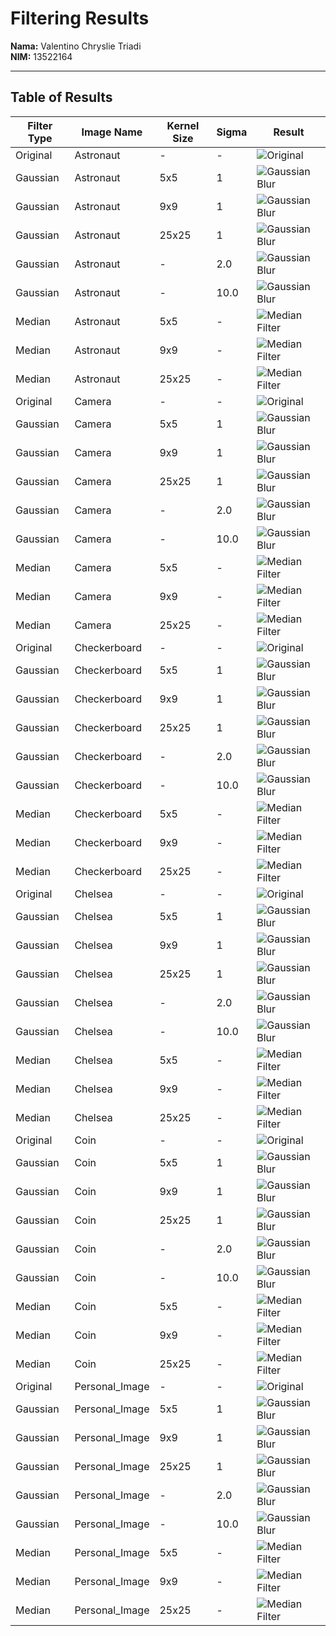 # Filtering Results
**Nama:** Valentino Chryslie Triadi  
**NIM:** 13522164  

---

## Table of Results
| Filter Type | Image Name     | Kernel Size | Sigma | Result                                                                     |
| ----------- | -------------- | ----------- | ----- | -------------------------------------------------------------------------- |
| Original    | Astronaut      | -           | -     | ![Original](output/astronaut_original_image.png)                           |
| Gaussian    | Astronaut      | 5x5         | 1     | ![Gaussian Blur](<output/astronaut_gaussian_blur_(5x5_kernel).png>)        |
| Gaussian    | Astronaut      | 9x9         | 1     | ![Gaussian Blur](<output/astronaut_gaussian_blur_(9x9_kernel).png>)        |
| Gaussian    | Astronaut      | 25x25       | 1     | ![Gaussian Blur](<output/astronaut_gaussian_blur_(25x25_kernel).png>)      |
| Gaussian    | Astronaut      | -           | 2.0   | ![Gaussian Blur](<output/astronaut_gaussian_blur_(sigma=2.0).png>)         |
| Gaussian    | Astronaut      | -           | 10.0  | ![Gaussian Blur](<output/astronaut_gaussian_blur_(sigma=10.0).png>)        |
| Median      | Astronaut      | 5x5         | -     | ![Median Filter](<output/astronaut_median_filter_(5x5_kernel).png>)        |
| Median      | Astronaut      | 9x9         | -     | ![Median Filter](<output/astronaut_median_filter_(9x9_kernel).png>)        |
| Median      | Astronaut      | 25x25       | -     | ![Median Filter](<output/astronaut_median_filter_(25x25_kernel).png>)      |
| Original    | Camera         | -           | -     | ![Original](output/camera_original_image.png)                              |
| Gaussian    | Camera         | 5x5         | 1     | ![Gaussian Blur](<output/camera_gaussian_blur_(5x5_kernel).png>)           |
| Gaussian    | Camera         | 9x9         | 1     | ![Gaussian Blur](<output/camera_gaussian_blur_(9x9_kernel).png>)           |
| Gaussian    | Camera         | 25x25       | 1     | ![Gaussian Blur](<output/camera_gaussian_blur_(25x25_kernel).png>)         |
| Gaussian    | Camera         | -           | 2.0   | ![Gaussian Blur](<output/camera_gaussian_blur_(sigma=2.0).png>)            |
| Gaussian    | Camera         | -           | 10.0  | ![Gaussian Blur](<output/camera_gaussian_blur_(sigma=10.0).png>)           |
| Median      | Camera         | 5x5         | -     | ![Median Filter](<output/camera_median_filter_(5x5_kernel).png>)           |
| Median      | Camera         | 9x9         | -     | ![Median Filter](<output/camera_median_filter_(9x9_kernel).png>)           |
| Median      | Camera         | 25x25       | -     | ![Median Filter](<output/camera_median_filter_(25x25_kernel).png>)         |
| Original    | Checkerboard   | -           | -     | ![Original](output/checkerboard_original_image.png)                        |
| Gaussian    | Checkerboard   | 5x5         | 1     | ![Gaussian Blur](<output/checkerboard_gaussian_blur_(5x5_kernel).png>)     |
| Gaussian    | Checkerboard   | 9x9         | 1     | ![Gaussian Blur](<output/checkerboard_gaussian_blur_(9x9_kernel).png>)     |
| Gaussian    | Checkerboard   | 25x25       | 1     | ![Gaussian Blur](<output/checkerboard_gaussian_blur_(25x25_kernel).png>)   |
| Gaussian    | Checkerboard   | -           | 2.0   | ![Gaussian Blur](<output/checkerboard_gaussian_blur_(sigma=2.0).png>)      |
| Gaussian    | Checkerboard   | -           | 10.0  | ![Gaussian Blur](<output/checkerboard_gaussian_blur_(sigma=10.0).png>)     |
| Median      | Checkerboard   | 5x5         | -     | ![Median Filter](<output/checkerboard_median_filter_(5x5_kernel).png>)     |
| Median      | Checkerboard   | 9x9         | -     | ![Median Filter](<output/checkerboard_median_filter_(9x9_kernel).png>)     |
| Median      | Checkerboard   | 25x25       | -     | ![Median Filter](<output/checkerboard_median_filter_(25x25_kernel).png>)   |
| Original    | Chelsea        | -           | -     | ![Original](output/chelsea_original_image.png)                             |
| Gaussian    | Chelsea        | 5x5         | 1     | ![Gaussian Blur](<output/chelsea_gaussian_blur_(5x5_kernel).png>)          |
| Gaussian    | Chelsea        | 9x9         | 1     | ![Gaussian Blur](<output/chelsea_gaussian_blur_(9x9_kernel).png>)          |
| Gaussian    | Chelsea        | 25x25       | 1     | ![Gaussian Blur](<output/chelsea_gaussian_blur_(25x25_kernel).png>)        |
| Gaussian    | Chelsea        | -           | 2.0   | ![Gaussian Blur](<output/chelsea_gaussian_blur_(sigma=2.0).png>)           |
| Gaussian    | Chelsea        | -           | 10.0  | ![Gaussian Blur](<output/chelsea_gaussian_blur_(sigma=10.0).png>)          |
| Median      | Chelsea        | 5x5         | -     | ![Median Filter](<output/chelsea_median_filter_(5x5_kernel).png>)          |
| Median      | Chelsea        | 9x9         | -     | ![Median Filter](<output/chelsea_median_filter_(9x9_kernel).png>)          |
| Median      | Chelsea        | 25x25       | -     | ![Median Filter](<output/chelsea_median_filter_(25x25_kernel).png>)        |
| Original    | Coin           | -           | -     | ![Original](output/coin_original_image.png)                                |
| Gaussian    | Coin           | 5x5         | 1     | ![Gaussian Blur](<output/coin_gaussian_blur_(5x5_kernel).png>)             |
| Gaussian    | Coin           | 9x9         | 1     | ![Gaussian Blur](<output/coin_gaussian_blur_(9x9_kernel).png>)             |
| Gaussian    | Coin           | 25x25       | 1     | ![Gaussian Blur](<output/coin_gaussian_blur_(25x25_kernel).png>)           |
| Gaussian    | Coin           | -           | 2.0   | ![Gaussian Blur](<output/coin_gaussian_blur_(sigma=2.0).png>)              |
| Gaussian    | Coin           | -           | 10.0  | ![Gaussian Blur](<output/coin_gaussian_blur_(sigma=10.0).png>)             |
| Median      | Coin           | 5x5         | -     | ![Median Filter](<output/coin_median_filter_(5x5_kernel).png>)             |
| Median      | Coin           | 9x9         | -     | ![Median Filter](<output/coin_median_filter_(9x9_kernel).png>)             |
| Median      | Coin           | 25x25       | -     | ![Median Filter](<output/coin_median_filter_(25x25_kernel).png>)           |
| Original    | Personal_Image | -           | -     | ![Original](output/personal_image_original_image.png)                      |
| Gaussian    | Personal_Image | 5x5         | 1     | ![Gaussian Blur](<output/personal_image_gaussian_blur_(5x5_kernel).png>)   |
| Gaussian    | Personal_Image | 9x9         | 1     | ![Gaussian Blur](<output/personal_image_gaussian_blur_(9x9_kernel).png>)   |
| Gaussian    | Personal_Image | 25x25       | 1     | ![Gaussian Blur](<output/personal_image_gaussian_blur_(25x25_kernel).png>) |
| Gaussian    | Personal_Image | -           | 2.0   | ![Gaussian Blur](<output/personal_image_gaussian_blur_(sigma=2.0).png>)    |
| Gaussian    | Personal_Image | -           | 10.0  | ![Gaussian Blur](<output/personal_image_gaussian_blur_(sigma=10.0).png>)   |
| Median      | Personal_Image | 5x5         | -     | ![Median Filter](<output/personal_image_median_filter_(5x5_kernel).png>)   |
| Median      | Personal_Image | 9x9         | -     | ![Median Filter](<output/personal_image_median_filter_(9x9_kernel).png>)   |
| Median      | Personal_Image | 25x25       | -     | ![Median Filter](<output/personal_image_median_filter_(25x25_kernel).png>) |
